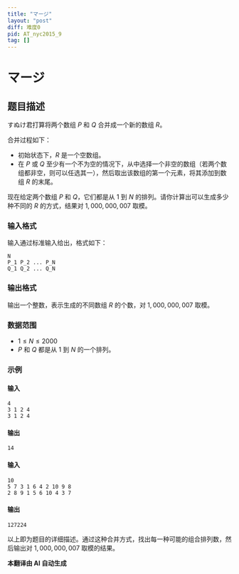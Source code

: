 ```yaml
---
title: "マージ"
layout: "post"
diff: 难度0
pid: AT_nyc2015_9
tag: []
---
```


# マージ

## 题目描述

すぬけ君打算将两个数组 $P$ 和 $Q$ 合并成一个新的数组 $R$。

合并过程如下：

- 初始状态下，$R$ 是一个空数组。
- 在 $P$ 或 $Q$ 至少有一个不为空的情况下，从中选择一个非空的数组（若两个数组都非空，则可以任选其一），然后取出该数组的第一个元素，将其添加到数组 $R$ 的末尾。
  
现在给定两个数组 $P$ 和 $Q$，它们都是从 $1$ 到 $N$ 的排列。请你计算出可以生成多少种不同的 $R$ 的方式，结果对 $1,000,000,007$ 取模。

### 输入格式

输入通过标准输入给出，格式如下：

```
N
P_1 P_2 ... P_N
Q_1 Q_2 ... Q_N
```

### 输出格式

输出一个整数，表示生成的不同数组 $R$ 的个数，对 $1,000,000,007$ 取模。

### 数据范围

- $1 \leq N \leq 2000$
- $P$ 和 $Q$ 都是从 $1$ 到 $N$ 的一个排列。

### 示例

#### 输入

```
4
3 1 2 4
3 1 2 4
```

#### 输出

```
14
```

#### 输入

```
10
5 7 3 1 6 4 2 10 9 8
2 8 9 1 5 6 10 4 3 7
```

#### 输出

```
127224
```

以上即为题目的详细描述。通过这种合并方式，找出每一种可能的组合排列数，然后输出对 $1,000,000,007$ 取模的结果。

 **本翻译由 AI 自动生成**

